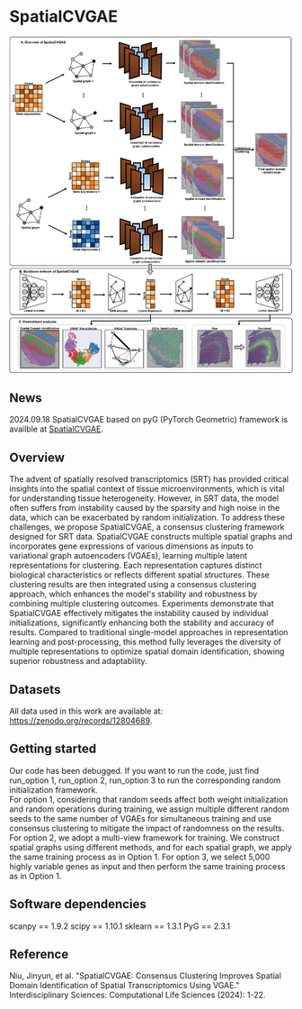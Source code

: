 # SpatialCVGAE
![image](https://github.com/wenwenmin/SpatialCVGAE/blob/main/SpatialCVGAE_Overview.jpg)
## News
2024.09.18 SpatialCVGAE based on pyG (PyTorch Geometric) framework is availble at [SpatialCVGAE](https://github.com/wenwenmin/SpatialCVGAE/blob/main/SpatialCVGAE.py).
## Overview
The advent of spatially resolved transcriptomics (SRT) has provided critical insights into the spatial context of tissue microenvironments, which is vital for understanding tissue heterogeneity. However, in SRT data, the model often suffers from instability caused by the sparsity and high noise in the data, which can be exacerbated by random initialization. To address these challenges, we propose SpatialCVGAE, a consensus clustering framework designed for SRT data. SpatialCVGAE constructs multiple spatial graphs and incorporates gene expressions of various dimensions as inputs to variational graph autoencoders (VGAEs), learning multiple latent representations for clustering. Each representation captures distinct biological characteristics or reflects different spatial structures. These clustering results are then integrated using a consensus clustering approach, which enhances the model's stability and robustness by combining multiple clustering outcomes. Experiments demonstrate that SpatialCVGAE effectively mitigates the instability caused by individual initializations, significantly enhancing both the stability and accuracy of results. Compared to traditional single-model approaches in representation learning and post-processing, this method fully leverages the diversity of multiple representations to optimize spatial domain identification, showing superior robustness and adaptability.
## Datasets
All data used in this work are available at: https://zenodo.org/records/12804689.
## Getting started
Our code has been debugged. If you want to run the code, just find run_option 1, run_option 2, run_option 3 to run the corresponding random initialization framework.
<br>For option 1, considering that random seeds affect both weight initialization and random operations during training, we assign multiple different random seeds to the same number of VGAEs for simultaneous training and use consensus clustering to mitigate the impact of randomness on the results. For option 2, we adopt a multi-view framework for training. We construct spatial graphs using different methods, and for each spatial graph, we apply the same training process as in Option 1. For option 3, we select 5,000 highly variable genes as input and then perform the same training process as in Option 1.
## Software dependencies
scanpy == 1.9.2
scipy == 1.10.1
sklearn == 1.3.1
PyG == 2.3.1
## Reference
Niu, Jinyun, et al. "SpatialCVGAE: Consensus Clustering Improves Spatial Domain Identification of Spatial Transcriptomics Using VGAE." Interdisciplinary Sciences: Computational Life Sciences (2024): 1-22.
